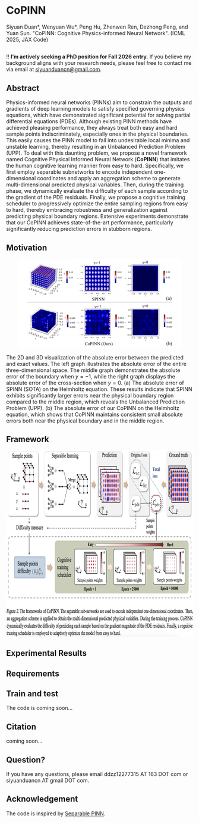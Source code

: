 # CoPINN

Siyuan Duan*, Wenyuan Wu*, Peng Hu, Zhenwen Ren, Dezhong Peng, and Yuan Sun. "CoPINN: Cognitive Physics-informed Neural Network". (ICML 2025, JAX Code)

## 

:bangbang: **I’m actively seeking a PhD position for Fall 2026 entry.** If you believe my background aligns with your research needs, please feel free to contact me via email at siyuanduancn@gmail.com.

## Abstract
Physics-informed neural networks (PINNs) aim to constrain the outputs and gradients of deep learning models to satisfy specified governing physics equations, which have demonstrated significant potential for solving partial differential equations (PDEs). Although existing PINN methods have achieved pleasing performance, they always treat both easy and hard sample points indiscriminately, especially ones in the physical boundaries. This easily causes the PINN model to fall into undesirable local minima and unstable learning, thereby resulting in an Unbalanced Prediction Problem (UPP). To deal with this daunting problem, we propose a novel framework named Cognitive Physical Informed Neural Network (**CoPINN**) that imitates the human cognitive learning manner from easy to hard. Specifically, we first employ separable subnetworks to encode independent one-dimensional coordinates and apply an aggregation scheme to generate multi-dimensional predicted physical variables. Then, during the training phase, we dynamically evaluate the difficulty of each sample according to the gradient of the PDE residuals. Finally, we propose a cognitive training scheduler to progressively optimize the entire sampling regions from easy to hard, thereby embracing robustness and generalization against predicting physical boundary regions. Extensive experiments demonstrate that our CoPINN achieves state-of-the-art performance, particularly significantly reducing prediction errors in stubborn regions. 

## Motivation

<p align="center">
<img src="https://github.com/siyuancncd/CoPINN/blob/main/CoPINN_motivation.png" width="440" height="240">
</p>

The 2D and 3D visualization of the absolute error between the predicted and exact values. The left graph illustrates the absolute error of the entire three-dimensional space. The middle graph demonstrates the absolute error of the boundary when $y=-1$, while the right graph displays the absolute error of the cross-section when $y=0$. (a) The absolute error of SPINN (SOTA) on the Helmholtz equation. These results indicate that SPINN exhibits significantly larger errors near the physical boundary region compared to the middle region, which reveals the Unbalanced Prediction Problem (UPP). (b) The absolute error of our CoPINN on the Helmholtz equation, which shows that CoPINN maintains consistent small absolute errors both near the physical boundary and in the middle region.

## Framework

<p align="center">
<img src="https://github.com/siyuancncd/CoPINN/blob/main/CoPINN_framework.png" width="960" height="500">
</p>

## Experimental Results

## Requirements

## Train and test

The code is coming soon...

## Citation

coming soon...

## Question?

If you have any questions, please email ddzz12277315 AT 163 DOT com or siyuanduancn AT gmail DOT com.

## Acknowledgement

The code is inspired by [Separable PINN](https://github.com/stnamjef/SPINN).
